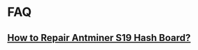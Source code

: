 # FAQ

## [How to Repair Antminer S19 Hash Board?](https://www.zeusbtc.com/manuals/Antminer-S19-Hash-Board-Repair-Guide.asp)
